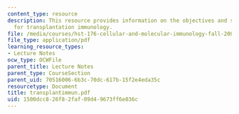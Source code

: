 ```yaml
---
content_type: resource
description: This resource provides information on the objectives and study questions
  for transplantation immunology.
file: /media/courses/hst-176-cellular-and-molecular-immunology-fall-2005/1500dcc826f82faf09d49673ff6e036c_transplantimmun.pdf
file_type: application/pdf
learning_resource_types:
- Lecture Notes
ocw_type: OCWFile
parent_title: Lecture Notes
parent_type: CourseSection
parent_uid: 70516006-6b3c-70dc-617b-15f2e4eda35c
resourcetype: Document
title: transplantimmun.pdf
uid: 1500dcc8-26f8-2faf-09d4-9673ff6e036c
---
```

